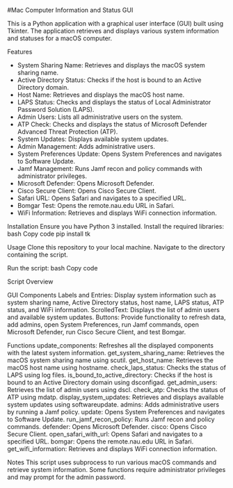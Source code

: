 #Mac Computer Information and Status GUI

This is a Python application with a graphical user interface (GUI) built using Tkinter. The application retrieves and displays various system information and statuses for a macOS computer.

Features
- System Sharing Name: Retrieves and displays the macOS system sharing name.
- Active Directory Status: Checks if the host is bound to an Active Directory domain.
- Host Name: Retrieves and displays the macOS host name.
- LAPS Status: Checks and displays the status of Local Administrator Password Solution (LAPS).
- Admin Users: Lists all administrative users on the system.
- ATP Check: Checks and displays the status of Microsoft Defender Advanced Threat Protection (ATP).
- System Updates: Displays available system updates.
- Admin Management: Adds administrative users.
- System Preferences Update: Opens System Preferences and navigates to Software Update.
- Jamf Management: Runs Jamf recon and policy commands with administrator privileges.
- Microsoft Defender: Opens Microsoft Defender.
- Cisco Secure Client: Opens Cisco Secure Client.
- Safari URL: Opens Safari and navigates to a specified URL.
- Bomgar Test: Opens the remote.nau.edu URL in Safari.
- WiFi Information: Retrieves and displays WiFi connection information.

Installation
Ensure you have Python 3 installed.
Install the required libraries:
bash
Copy code
pip install tk

Usage
Clone this repository to your local machine.
Navigate to the directory containing the script.

Run the script:
bash
Copy code

Script Overview

GUI Components
Labels and Entries: Display system information such as system sharing name, Active Directory status, host name, LAPS status, ATP status, and WiFi information.
ScrolledText: Displays the list of admin users and available system updates.
Buttons: Provide functionality to refresh data, add admins, open System Preferences, run Jamf commands, open Microsoft Defender, run Cisco Secure Client, and test Bomgar.

Functions
update_components: Refreshes all the displayed components with the latest system information.
get_system_sharing_name: Retrieves the macOS system sharing name using scutil.
get_host_name: Retrieves the macOS host name using hostname.
check_laps_status: Checks the status of LAPS using log files.
is_bound_to_active_directory: Checks if the host is bound to an Active Directory domain using dsconfigad.
get_admin_users: Retrieves the list of admin users using dscl.
check_atp: Checks the status of ATP using mdatp.
display_system_updates: Retrieves and displays available system updates using softwareupdate.
admins: Adds administrative users by running a Jamf policy.
update: Opens System Preferences and navigates to Software Update.
run_jamf_recon_policy: Runs Jamf recon and policy commands.
defender: Opens Microsoft Defender.
cisco: Opens Cisco Secure Client.
open_safari_with_url: Opens Safari and navigates to a specified URL.
bomgar: Opens the remote.nau.edu URL in Safari.
get_wifi_information: Retrieves and displays WiFi connection information.

Notes
This script uses subprocess to run various macOS commands and retrieve system information.
Some functions require administrator privileges and may prompt for the admin password.
